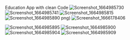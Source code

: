 Education App with clean Code
![Screenshot_1664985730](https://user-images.githubusercontent.com/93007647/194112554-752984ba-ca5a-43f1-b534-4caf37346cc3.png)
![Screenshot_1664985741](https://user-images.githubusercontent.com/93007647/194112603-de7ded99-65fa-4330-8781-20e48e4e5073.png)
![Screenshot_1664985815](https://user-images.githubusercontent.com/93007647/194112624-bdcefd49-1e0e-413d-9173-bf5f64b98c0a.png)
![Screenshot_1664985890](https://user-images.githubusercontent.com/93007647/194112648-9cfd2c9d-6b92-454b-b46a-84a669842ac7.png)
png)
![Screenshot_1666178406](https://user-images.githubusercontent.com/93007647/196677195-5f95b469-db69-4e3a-af1e-86b58370dde3.png)

![Screenshot_1664985895](https://user-images.githubusercontent.com/93007647/194112663-6445d448-7299-4747-b2db-a0a1ff6d000b.png)
![Screenshot_1664985900](https://user-images.githubusercontent.com/93007647/194112803-810d9147-d1ac-4464-9ac9-192c88fb244d.png)
![Screenshot_1664985904](https://user-images.githubusercontent.com/93007647/194112844-ff0f50ad-f620-4bcb-ad07-8fe8c55f85a8.png)
![Screenshot_1664985909](https://user-images.githubusercontent.com/93007647/194112859-2b4b1f8a-c21e-401c-9aeb-7407105b6a4a.png)
